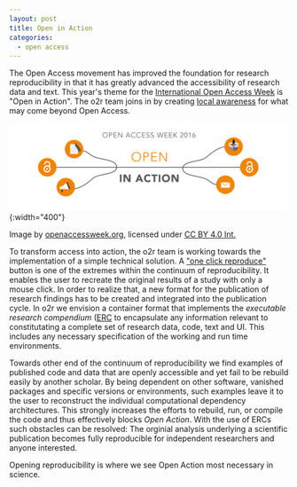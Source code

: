 ```yaml
---
layout: post
title: Open in Action
categories:
  - open access
---
```


The Open Access movement has improved the foundation for research reproducibility in that it has greatly advanced the accessibility of research data and text. This year's theme for the [International Open Access Week](http://www.openaccessweek.org/) is "Open in Action". The o2r team joins in by creating [local awareness](https://www.uni-muenster.de/Publizieren/open-access/) for what may come beyond Open Access.

![OA week logo](/public/images/2016-10-24_oaweek.png){:width="400"}
<p class="attributionInlineImage">Image by <a href="http://openaccessweek.org" title="Open Access Week">openaccessweek.org</a>, licensed under <a href="https://creativecommons.org/licenses/by/4.0/" title="Creative Commons Attribution 4.0 International">CC BY 4.0 Int.</a></p>

To transform access into action, the o2r team is working towards the implementation of a simple technical solution. A ["one click reproduce"](http://pebesma.staff.ifgi.de/epic.pdf) button is one of the extremes within the continuum of reproducibility.
It enables the user to recreate the original results of a study with only a mouse click. In order to realize that, a new format for the publication of research findings has to be created and integrated into the publication cycle.
In o2r we envision a container format that implements the _executable research compendium_ ([ERC](http://presentations.copernicus.org/EGU2016-7396_presentation.pdf) to encapsulate any information relevant to constitutating a complete set of research data, code, text and UI. This includes any necessary specification of the working and run time environments.

Towards other end of the continuum of reproducibility we find examples of published code and data that are openly accessible and yet fail to be rebuild easily by another scholar. By being dependent on other software, vanished packages and specific versions or environments, such examples leave it to the user to reconstruct the individual computational dependency architectures.
This strongly increases the efforts to rebuild, run, or compile the code and thus effectively blocks *Open Action*.
With the use of ERCs such obstacles can be resolved: The orginial analysis underlying a scientific publication becomes fully reproducible for independent researchers and anyone interested.

Opening reproducibility is where we see Open Action most necessary in science.